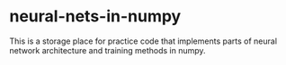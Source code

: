 # neural-nets-in-numpy
This is a storage place for practice code that implements parts of neural network architecture and training methods in numpy. 
